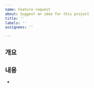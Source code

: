 ```yaml
---
name: Feature request
about: Suggest an idea for this project
title: ''
labels: ''
assignees: ''

---
```


## 개요

## 내용
-

